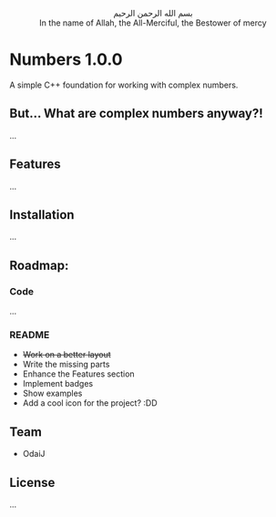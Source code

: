 <p align="center">
  بسم الله الرحمن الرحيم <br>
  In the name of Allah, the All-Merciful, the Bestower of mercy
</p>


# Numbers 1.0.0
A simple C++ foundation for working with complex numbers.

## But... What are complex numbers anyway?!
...


## Features
...


## Installation
...


## Roadmap:
### Code
...


### README
* <s>Work on a better layout</s>
* Write the missing parts
* Enhance the Features section
* Implement badges
* Show examples
* Add a cool icon for the project? :DD


## Team
* OdaiJ


## License
...
